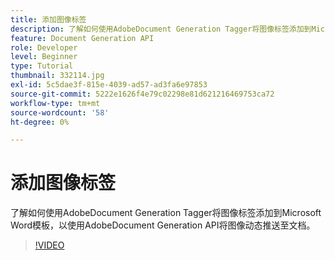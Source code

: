 ```yaml
---
title: 添加图像标签
description: 了解如何使用AdobeDocument Generation Tagger将图像标签添加到Microsoft Word模板，以使用AdobeDocument Generation API将图像动态推送至文档
feature: Document Generation API
role: Developer
level: Beginner
type: Tutorial
thumbnail: 332114.jpg
exl-id: 5c5dae3f-815e-4039-ad57-ad3fa6e97853
source-git-commit: 5222e1626f4e79c02298e81d621216469753ca72
workflow-type: tm+mt
source-wordcount: '58'
ht-degree: 0%

---
```


# 添加图像标签

了解如何使用AdobeDocument Generation Tagger将图像标签添加到Microsoft Word模板，以使用AdobeDocument Generation API将图像动态推送至文档。

>[!VIDEO](https://video.tv.adobe.com/v/332114?hidetitle=true)
